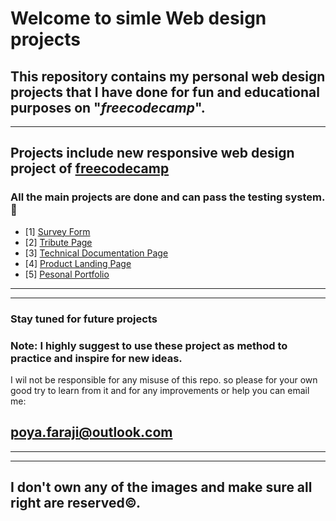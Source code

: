 # Welcome to simle Web design projects
## This repository contains my personal web design projects that I have done for fun and educational purposes on "*freecodecamp*". 
----

## Projects include new responsive web design project of [freecodecamp](https://www.freecodecamp.org/learn/2022/responsive-web-design/)

### All the main projects are done and can pass the testing system. 🦥 
- [1] [Survey Form](https://github.com/IWBTFY/Simple-Web-Design-Projects/tree/main/Responsive-web-design/Survey%20Form)
- [2] [Tribute Page](https://github.com/IWBTFY/Simple-Web-Design-Projects/tree/main/Responsive-web-design/Tribute%20Page)
- [3] [Technical Documentation Page](https://github.com/IWBTFY/Simple-Web-Design-Projects/tree/main/Responsive-web-design/Technical%20Documentation%20Page)
- [4] [Product Landing Page](https://github.com/IWBTFY/Simple-Web-Design-Projects/tree/main/Responsive-web-design/Product%20Landing%20Page/My%20Beast%20Product%20Landing%20Page)
- [5] [Pesonal Portfolio](https://github.com/IWBTFY/Simple-Web-Design-Projects/tree/main/Responsive-web-design/Personal%20Page%20for%20freecamp)
---
---
### Stay tuned for future projects
### **Note:** I highly suggest to use these project as method to practice and inspire for  new ideas.
I wil not be responsible for any misuse of this repo. so please for your own good try to learn from it and for any improvements  or help you can email me:

## poya.faraji@outlook.com
-----------
-----------

## I don't own any of the images and make sure all right are reserved©. 
